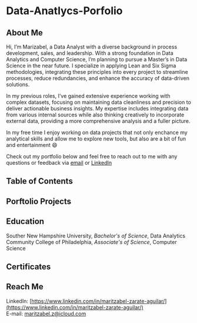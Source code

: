 # Data-Anatlycs-Porfolio

## About Me

Hi, I’m Marizabel, a Data Analyst with a diverse background in process development, sales, and leadership. With a strong foundation in Data Analytics and Computer Science, I’m planning to pursue a Master’s in Data Science in the near future. I specialize in applying Lean and Six Sigma methodologies, integrating these principles into every project to streamline processes, reduce redundancies, and enhance the accuracy of data-driven solutions.

In my previous roles, I’ve gained extensive experience working with complex datasets, focusing on maintaining data cleanliness and precision to deliver actionable business insights. My expertise includes integrating data from various internal sources while also thinking creatively to incorporate external data, providing a more comprehensive analysis and a fuller picture.

In my free time I enjoy working on data projects that not only enchance my analytical skills and allow me to explore new tools, but also are a bit of fun and entertainment 😄

Check out my portfolio below and feel free to reach out to me with any questions or feedback via [email](maritzabel.z@icloud.com) or [LinkedIn](https://www.linkedin.com/in/maritzabel-zarate-aguilar/)

## Table of Contents

## Porftolio Projects

## Education
Souther New Hampshire University, _Bachelor's of Science_, Data Analytics \
Community College of Philadelphia, _Associate's of Science_, Computer Science

## Certificates

## Reach Me
LinkedIn: [https://www.linkedin.com/in/maritzabel-zarate-aguilar/](https://www.linkedin.com/in/maritzabel-zarate-aguilar/) \
E-mail: [maritzabel.z@icloud.com](maritzabel.z@icloud.com)
